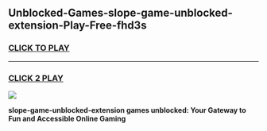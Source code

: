 
## Unblocked-Games-slope-game-unblocked-extension-Play-Free-fhd3s
<h3>
<a href="https://premium76.site?title=slope-game-unblocked-extension&ref=23A">CLICK TO PLAY</a></h3>
<hr>

<h3>
<a href="https://premium76.site?title=slope-game-unblocked-extension&ref=23A">CLICK 2 PLAY</a>
  
</h3>

<a href="https://premium76.site?title=slope-game-unblocked-extension&ref=23A"><img src="https://clearcache.store/games.png"></a>


**slope-game-unblocked-extension games unblocked: Your Gateway to Fun and Accessible Online Gaming**
